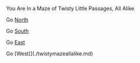 
You Are In a Maze of Twisty Little Passages, All Alike

Go [North](./twistymazeallalike.md)

Go [South](./twistymazeallalike.md)

Go [East](./twistymazeallalike.md)

Go [West]](./twistymazeallalike.md)

